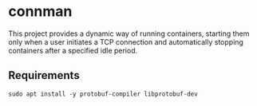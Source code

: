 # connman

This project provides a dynamic way of running containers, starting them only when a user initiates a TCP connection and automatically stopping containers after a specified idle period.


## Requirements

```
sudo apt install -y protobuf-compiler libprotobuf-dev
```